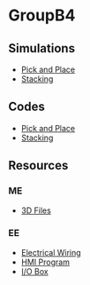 # GroupB4
## Simulations
* [Pick and Place](https://youtu.be/So4BJlkIs0w)
* [Stacking](https://youtu.be/BwZfCYwtxEE)
## Codes
* [Pick and Place](https://github.com/joev27/GroupB4/blob/main/Pick%20and%20Place)
* [Stacking](https://github.com/joev27/GroupB4/blob/main/Stacking)

## Resources
### ME
* [3D Files](https://github.com/joev27/GroupB4/tree/main/3D%20Files)
### EE
* [Electrical Wiring]()
* [HMI Program]()
* [I/O Box]()
